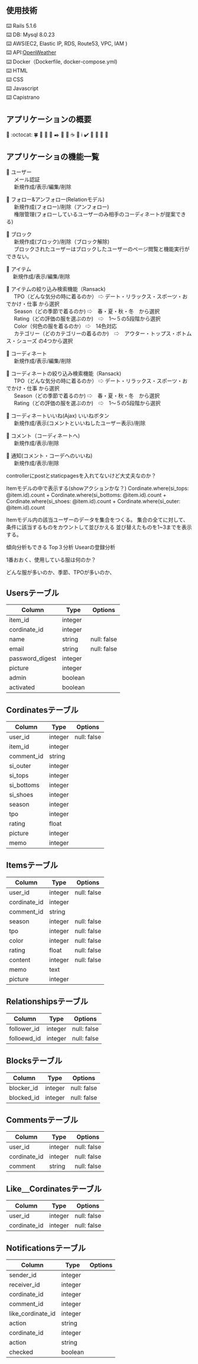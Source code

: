 
## 使用技術

:keyboard: Rails 5.1.6  
:keyboard: DB: Mysql 8.0.23  
:keyboard: AWS(EC2, Elastic IP, RDS, Route53, VPC, IAM )  
:keyboard: API:[OpenWeather](https://openweathermap.org/api)  
:keyboard: Docker（Dockerfile, docker-compose.yml)  
:keyboard: HTML  
:keyboard: CSS  
:keyboard: Javascript  
:keyboard: Capistrano 

## アプリケーションの概要

:herb:
:octocat:
:four_leaf_clover:
:bell:
:key:
:memo:
:black_nib:
:paperclip:
:pushpin:
:coffee:
:tea:
:information_source:
:heavy_check_mark:
:link:
:large_blue_diamond:
:large_orange_diamond:
:small_red_triangle_down:


## アプリケーショの機能一覧

:large_orange_diamond: ユーザー  
  &emsp;&ensp;メール認証  
  &emsp;&ensp;新規作成/表示/編集/削除

:large_orange_diamond: フォロー&アンフォロー(Relationモデル)  
  &emsp;&ensp;新規作成(フォロー)/削除（アンフォロー)  
  &emsp;&ensp;権限管理(フォローしているユーザーのみ相手のコーディネートが提案できる)

:large_orange_diamond: ブロック  
  &emsp;&ensp;新規作成(ブロック)/削除（ブロック解除)  
  &emsp;&ensp;ブロックされたユーザーはブロックしたユーザーのページ閲覧と機能実行ができない。

:large_orange_diamond: アイテム  
  &emsp;&nbsp;新規作成/表示/編集/削除

:large_orange_diamond: アイテムの絞り込み検索機能（Ransack)  
  &emsp;&ensp;TPO（どんな気分の時に着るのか） ⇨ デート・リラックス・スポーツ・おでかけ・仕事 から選択  
  &emsp;&ensp;Season（どの季節で着るのか) ⇨　春・夏・秋・冬　から選択  
  &emsp;&ensp;Rating（どの評価の服を選ぶのか)　⇨　1〜５の5段階から選択  
  &emsp;&ensp;Color（何色の服を着るのか） ⇨　14色対応  
  &emsp;&ensp;カテゴリー（どのカテゴリーの着るのか)　⇨　アウター・トップス・ボトムス・シューズ の4つから選択

:large_orange_diamond: コーディネート  
&emsp;&ensp;新規作成/表示/編集/削除

:large_orange_diamond: コーディネートの絞り込み検索機能（Ransack)  
  &emsp;&ensp;TPO（どんな気分の時に着るのか） ⇨ デート・リラックス・スポーツ・おでかけ・仕事 から選択  
  &emsp;&ensp;Season（どの季節で着るのか) ⇨　春・夏・秋・冬　から選択  
  &emsp;&ensp;Rating（どの評価の服を選ぶのか)　⇨　1〜５の5段階から選択

:large_orange_diamond: コーディネートいいね(Ajax) いいねボタン   
 &emsp;&ensp;新規作成/表示(コメントといいねしたユーザー表示)/削除

:large_orange_diamond: コメント（コーディネートへ)  
 &emsp;&ensp;新規作成/表示/削除

:large_orange_diamond: 通知(コメント・コーデへのいいね)  
&emsp;&ensp;新規作成/表示/削除



controllerにpostとstaticpagesを入れてないけど大丈夫なのか？


Itemモデルの中で表示する(showアクションかな？)
 Cordinate.where(si_tops: @item.id).count + Cordinate.where(si_bottoms: @item.id).count + Cordinate.where(si_shoes: @item.id).count + Cordinate.where(si_outer: @item.id).count 


Itemモデル内の該当ユーザーのデータを集合をつくる。
集合の全てに対して、条件に該当するものをカウントして並びかえる
並び替えたものを1~3までを表示する。


傾向分析もできる
Top３分析
Usearの登録分析


1番おおく、使用している服は何のか？

どんな服が多いのか、季節、TPOが多いのか、




## Usersテーブル

|  Column  |  Type  |  Options  |
| ---- | ---- | ---- |
|   item_id |  integer  |    |
|  cordinate_id  |  integer   |    |
|  name  |  string   |  null: false  |
|  email  |  string   |  null: false  |
|  password_digest  |  integer   |
|  picture  |  integer   |     |
|  admin  |  boolean   |    |
|  activated  |  boolean   |    |


## Cordinatesテーブル

|  Column  |  Type  |  Options  |
| ---- | ---- | ---- |
|   user_id |  integer  |  null: false  |
|  item_id  |  integer   |    |
|  comment_id  |  string   |    |
|  si_outer  |  integer   |    |
|  si_tops  |  integer   |    |
|  si_bottoms  |  integer   |    |
|  si_shoes  |  integer   |    |
|  season  |  integer   |    |
|  tpo  |  integer   |    |
|  rating  |  float   |    |
|  picture  |  integer   |    |
|  memo  |  integer   |    |

## Itemsテーブル

|  Column  |  Type  |  Options  |
| ---- | ---- | ---- |
|   user_id |  integer  |  null: false  |
|  cordinate_id  |  integer   |    |
|  comment_id  |  string   |    |
|  season  |  integer   |  null: false  |
|  tpo  |  integer   |  null: false  |
|  color  |  integer   |  null: false  |
|  rating  |  float   |  null: false  |
|  content  |  integer   |  null: false |  
|  memo  |  text   |    |
|  picture  |  integer   |    |

## Relationshipsテーブル

|  Column  |  Type  |  Options  |
| ---- | ---- | ---- |
|   follower_id |  integer  |  null: false  |
|  folloewd_id  |  integer   | null: false   |


## Blocksテーブル

|  Column  |  Type  |  Options  |
| ---- | ---- | ---- |
|  blocker_id |  integer  |  null: false  |
|  blocked_id |  integer  | null: false   |

## Commentsテーブル

|  Column  |  Type  |  Options  |
| ---- | ---- | ---- |
|  user_id |  integer  |  null: false  |
|  cordinate_id |  integer  | null: false   |
|  comment |  string  | null: false   |


## Like＿Cordinatesテーブル

|  Column  |  Type  |  Options  |
| ---- | ---- | ---- |
|   user_id |  integer  |  null: false  |
|  cordinate_id  |  integer   | null: false   |

## Notificationsテーブル

|  Column  |  Type  |  Options  |
| ---- | ---- | ---- |
|  sender_id |  integer  |    |
|  receiver_id  |  integer   |    |
|  cordinate_id |  integer  |    |
|  comment_id  |  integer   |    |
|  like_cordinate_id |  integer  |    |
|  action |  string  |    |
|  cordinate_id  |  integer   |    |
|  action  |  string   |    |
|  checked  |  boolean   |    |









